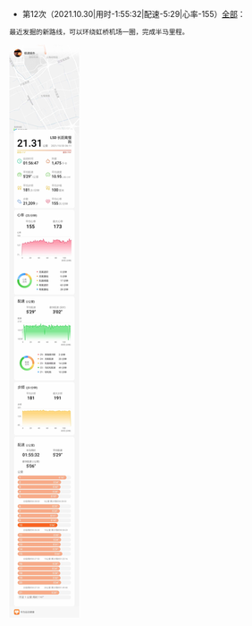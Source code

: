 - 第12次（2021.10.30|用时-1:55:32|配速-5:29|心率-155）[全部](./bm.md)： 
```markdown
最近发掘的新路线，可以环绕虹桥机场一圈，完成半马里程。
```  
![详情](./半马-20211030-155.jpg)
